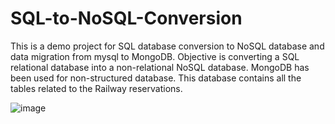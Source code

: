 # SQL-to-NoSQL-Conversion

This is a demo project for SQL database conversion to NoSQL database and data migration from mysql to MongoDB. Objective is converting a SQL relational database into a non-relational NoSQL database. MongoDB has been used for non-structured database. This database contains all the tables related to the Railway reservations. 

![image](https://user-images.githubusercontent.com/34389241/130328116-ff13741b-f032-48bd-af14-c43f4372a080.png)

